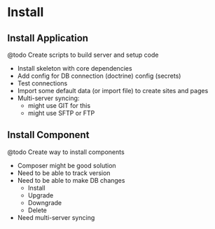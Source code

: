 Install
=======

Install Application
-------------------

@todo Create scripts to build server and setup code

- Install skeleton with core dependencies
- Add config for DB connection (doctrine) config (secrets)
- Test connections
- Import some default data (or import file) to create sites and pages
- Multi-server syncing: 
    - might use GIT for this
    - might use SFTP or FTP

Install Component
-----------------

@todo Create way to install components

- Composer might be good solution
- Need to be able to track version
- Need to be able to make DB changes
    - Install
    - Upgrade
    - Downgrade
    - Delete
- Need multi-server syncing
